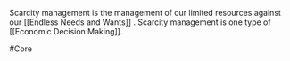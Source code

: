 Scarcity management is the management of our limited resources against our [[Endless Needs and Wants]] . Scarcity management is one type of [[Economic Decision Making]].

#Core